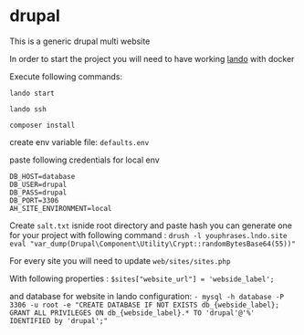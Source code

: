 # drupal
This is a generic drupal multi website

In order to start the project you will need to have working [lando](https://lando.dev/download/) with docker

Execute following commands:

`lando start`

`lando ssh`

`composer install`

create env variable file: `defaults.env`

paste following credentials for local env
```
DB_HOST=database
DB_USER=drupal
DB_PASS=drupal
DB_PORT=3306
AH_SITE_ENVIRONMENT=local
```
Create `salt.txt` isnide root directory and paste hash
you can generate one for your project with following command :
```drush -l youphrases.lndo.site eval "var_dump(Drupal\Component\Utility\Crypt::randomBytesBase64(55))"```

For every site you will need to update
```web/sites/sites.php```

With following properties : ```$sites["website_url"] = 'webside_label';```

and database for website in lando configuration:
```- mysql -h database -P 3306 -u root -e "CREATE DATABASE IF NOT EXISTS db_{webside_label}; GRANT ALL PRIVILEGES ON db_{webside_label}.* TO 'drupal'@'%' IDENTIFIED by 'drupal';"```

